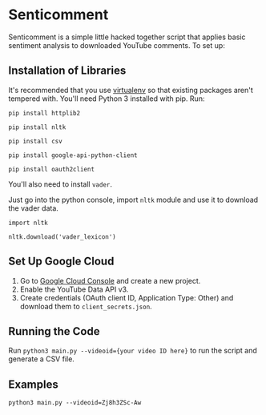 # Senticomment
Senticomment is a simple little hacked together script that applies basic sentiment analysis to downloaded YouTube comments. To set up:

## Installation of Libraries


It's recommended that you use [virtualenv](http://docs.python-guide.org/en/latest/dev/virtualenvs/) so that existing packages aren't tempered with.
You'll need Python 3 installed with pip. Run:

`pip install httplib2`

`pip install nltk`

`pip install csv`

`pip install google-api-python-client`

`pip install oauth2client`

You'll also need to install `vader`.

Just go into the python console, import `nltk` module and use it to download the vader data.

`import nltk`

`nltk.download('vader_lexicon')`

## Set Up Google Cloud
1. Go to [Google Cloud Console](https://console.cloud.google.com) and create a new project. 
2. Enable the YouTube Data API v3.
3. Create credentials (OAuth client ID, Application Type: Other) and download them to `client_secrets.json`.

## Running the Code
Run `python3 main.py --videoid={your video ID here}` to run the script and generate a CSV file.

## Examples
`python3 main.py --videoid=Zj8h3ZSc-Aw`

